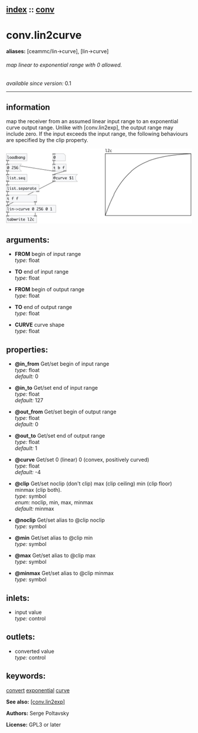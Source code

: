 [index](index.html) :: [conv](category_conv.html)
---

# conv.lin2curve
**aliases:** [ceammc/lin-&gt;curve], [lin-&gt;curve]


###### map linear to exponential range with 0 allowed.

*available since version:* 0.1

---


## information
map the receiver from an assumed linear input range to an exponential curve output range. Unlike with [conv.lin2exp], the output range may include zero. If the input exceeds the input range, the following behaviours are specified by the clip property.


[![example](../examples/img/conv.lin2curve.jpg)](../examples/pd/conv.lin2curve.pd)



## arguments:

* **FROM**
begin of input range<br>
_type:_ float<br>

* **TO**
end of input range<br>
_type:_ float<br>

* **FROM**
begin of output range<br>
_type:_ float<br>

* **TO**
end of output range<br>
_type:_ float<br>

* **CURVE**
curve shape<br>
_type:_ float<br>





## properties:

* **@in_from** 
Get/set begin of input range<br>
_type:_ float<br>
_default:_ 0<br>

* **@in_to** 
Get/set end of input range<br>
_type:_ float<br>
_default:_ 127<br>

* **@out_from** 
Get/set begin of output range<br>
_type:_ float<br>
_default:_ 0<br>

* **@out_to** 
Get/set end of output range<br>
_type:_ float<br>
_default:_ 1<br>

* **@curve** 
Get/set 0 (linear) 0 (convex, positively curved)<br>
_type:_ float<br>
_default:_ -4<br>

* **@clip** 
Get/set noclip (don&#39;t clip) max (clip ceiling) min (clip floor) minmax (clip both).<br>
_type:_ symbol<br>
_enum:_ noclip, min, max, minmax<br>
_default:_ minmax<br>

* **@noclip** 
Get/set alias to @clip noclip<br>
_type:_ symbol<br>

* **@min** 
Get/set alias to @clip min<br>
_type:_ symbol<br>

* **@max** 
Get/set alias to @clip max<br>
_type:_ symbol<br>

* **@minmax** 
Get/set alias to @clip minmax<br>
_type:_ symbol<br>



## inlets:

* input value<br>
_type:_ control



## outlets:

* converted value<br>
_type:_ control



## keywords:

[convert](keywords/convert.html)
[exponential](keywords/exponential.html)
[curve](keywords/curve.html)



**See also:**
[\[conv.lin2exp\]](conv.lin2exp.html)




**Authors:** Serge Poltavsky




**License:** GPL3 or later






